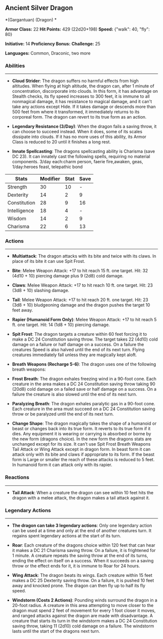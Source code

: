 ## Ancient Silver Dragon
*(Gargantuan) (Dragon) *

**Armor Class:** 22
**Hit Points:** 429 (22d20+198)
**Speed:** {"walk": 40, "fly": 80}

**Initiative:** 14
**Proficiency Bonus:**
**Challenge:** 25

**Languages:** Common, Draconic, two more

### Abilities
 --- 
- **Cloud Strider**: The dragon suffers no harmful effects from high altitudes. When flying at high altitude, the dragon can, after 1 minute of concentration, discorporate into clouds. In this form, it has advantage on Stealth checks, its fly speed increases to 300 feet, it is immune to all nonmagical damage, it has resistance to magical damage, and it can't take any actions except Hide. If it takes damage or descends more than 500 feet from where it transformed, it immediately returns to its corporeal form. The dragon can revert to its true form as an action.

- **Legendary Resistance (3/Day)**: When the dragon fails a saving throw, it can choose to succeed instead. When it does, some of its scales dissipate into clouds. If it has no more uses of this ability, its Armor Class is reduced to 20 until it finishes a long rest.

- **Innate Spellcasting**: The dragons spellcasting ability is Charisma (save DC 23). It can innately cast the following spells, requiring no material components. 3/day each:charm person, faerie fire,awaken, geas,  1/day:heroes feast, telepathic bond



| Stats | Modifier | Stat | Save
| ---- | ---- | ---- | ---- |
| Strength | 30 | 10 | - |
| Dexterity | 14 | 2 | 9 |
| Constitution | 28 | 9 | 16 |
| Intelligence | 18 | 4 | - |
| Wisdom | 14 | 2 | 9 |
| Charisma | 22 | 6 | 13 |

### Actions
 --- 
- **Multiattack**: The dragon attacks with its bite and twice with its claws. In place of its bite  it can use Spit Frost.

- **Bite**: Melee Weapon Attack: +17 to hit  reach 15 ft.  one target. Hit: 32 (4d10 + 10) piercing damage plus 9 (2d8) cold damage.

- **Claws**: Melee Weapon Attack: +17 to hit  reach 10 ft.  one target. Hit: 23 (3d8 + 10) slashing damage.

- **Tail**: Melee Weapon Attack: +17 to hit  reach 20 ft.  one target. Hit: 23 (3d8 + 10) bludgeoning damage  and the dragon pushes the target 10 feet away.

- **Rapier (Humanoid Form Only)**: Melee Weapon Attack: +17 to hit  reach 5 ft.  one target. Hit: 14 (1d8 + 10) piercing damage.

- **Spit Frost**: The dragon targets a creature within 60 feet  forcing it to make a DC 24 Constitution saving throw. The target takes 22 (4d10) cold damage on a failure or half damage on a success. On a failure  the creatures Speed is also halved until the end of its next turn. Flying creatures immediately fall unless they are magically kept aloft.

- **Breath Weapons (Recharge 5-6)**: The dragon uses one of the following breath weapons:

- **Frost Breath**: The dragon exhales freezing wind in a 90-foot cone. Each creature in the area makes a DC 24 Constitution saving throw  taking 90 (20d8) cold damage on a failed save or half damage on a success. On a failure  the creature is also slowed until the end of its next turn.

- **Paralyzing Breath**: The dragon exhales paralytic gas in a 90-foot cone. Each creature in the area must succeed on a DC 24 Constitution saving throw or be paralyzed until the end of its next turn.

- **Change Shape**: The dragon magically takes the shape of a humanoid or beast  or changes back into its true form. It reverts to its true form if it dies. Any equipment it is wearing or carrying is absorbed or borne by the new form (dragons choice). In the new form  the dragons stats are unchanged except for its size. It can't use Spit Frost  Breath Weapons  Tail Attack  or Wing Attack except in dragon form. In beast form  it can attack only with its bite and claws  if appropriate to its form. If the beast form is Large or smaller  the reach of these attacks is reduced to 5 feet. In humanoid form  it can attack only with its rapier.

### Reactions
 --- 
- **Tail Attack**: When a creature the dragon can see within 10 feet hits the dragon with a melee attack, the dragon makes a tail attack against it.

### Legendary Actions
 --- 
- **The dragon can take 3 legendary actions**: Only one legendary action can be used at a time and only at the end of another creatures turn. It regains spent legendary actions at the start of its turn.

- **Roar**: Each creature of the dragons choice within 120 feet that can hear it makes a DC 21 Charisma saving throw. On a failure, it is frightened for 1 minute. A creature repeats the saving throw at the end of its turns, ending the effect on itself on a success. When it succeeds on a saving throw or the effect ends for it, it is immune to Roar for 24 hours.

- **Wing Attack**: The dragon beats its wings. Each creature within 15 feet makes a DC 25 Dexterity saving throw. On a failure, it is pushed 10 feet away and knocked prone. The dragon can then fly up to half its fly speed.

- **Windstorm (Costs 2 Actions)**: Pounding winds surround the dragon in a 20-foot radius. A creature in this area attempting to move closer to the dragon must spend 2 feet of movement for every 1 foot closer it moves, and ranged attacks against the dragon are made with disadvantage. A creature that starts its turn in the windstorm makes a DC 24 Constitution saving throw, taking 11 (2d10) cold damage on a failure. The windstorm lasts until the start of the dragons next turn.

